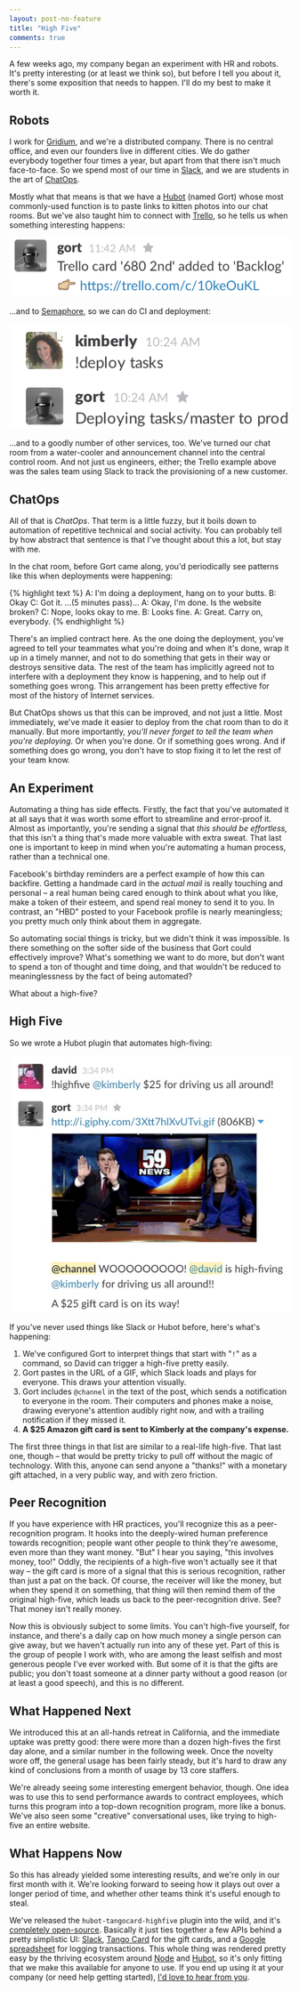 ```yaml
---
layout: post-no-feature
title: "High Five"
comments: true
---
```


A few weeks ago, my company began an experiment with HR and robots.
It's pretty interesting (or at least we think so), but before I tell you about it, there's some exposition that needs to happen.
I'll do my best to make it worth it.

## Robots

I work for [Gridium][gridium], and we're a distributed company.
There is no central office, and even our founders live in different cities.
We do gather everybody together four times a year, but apart from that there isn't much face-to-face.
So we spend most of our time in [Slack][slack], and we are students in the art of [ChatOps][chatops].

Mostly what that means is that we have a [Hubot][hubot] (named Gort) whose most commonly-used function is to paste links to kitten photos into our chat rooms.
But we've also taught him to connect with [Trello][trello], so he tells us when something interesting happens:

![Gort showing a Trello notification](/images/chatops/!trello.png)

…and to [Semaphore][semaphore], so we can do CI and deployment:

![Gort running a deployment for Kimberly](/images/chatops/!deploy.png)

…and to a goodly number of other services, too.
We've turned our chat room from a water-cooler and announcement channel into the central control room.
And not just us engineers, either; the Trello example above was the sales team using Slack to track the provisioning of a new customer.

## ChatOps

All of that is *ChatOps*.
That term is a little fuzzy, but it boils down to automation of repetitive technical and social activity.
You can probably tell by how abstract that sentence is that I've thought about this a lot, but stay with me.

In the chat room, before Gort came along, you'd periodically see patterns like this when deployments were happening:

{% highlight text %}
A: I'm doing a deployment, hang on to your butts.
B: Okay
C: Got it.
...(5 minutes pass)...
A: Okay, I'm done. Is the website broken?
C: Nope, looks okay to me.
B: Looks fine.
A: Great. Carry on, everybody.
{% endhighlight %}

There's an implied contract here.
As the one doing the deployment, you've agreed to tell your teammates what you're doing and when it's done, wrap it up in a timely manner, and not to do something that gets in their way or destroys sensitive data.
The rest of the team has implicitly agreed not to interfere with a deployment they know is happening, and to help out if something goes wrong.
This arrangement has been pretty effective for most of the history of Internet services.

But ChatOps shows us that this can be improved, and not just a little.
Most immediately, we've made it easier to deploy from the chat room than to do it manually.
But more importantly, *you'll never forget to tell the team when you're deploying.*
Or when you're done.
Or if something goes wrong.
And if something does go wrong, you don't have to stop fixing it to let the rest of your team know.

## An Experiment

Automating a thing has side effects.
Firstly, the fact that you've automated it at all says that it was worth some effort to streamline and error-proof it.
Almost as importantly, you're sending a signal that *this should be effortless,* that this isn't a thing that's made more valuable with extra sweat.
That last one is important to keep in mind when you're automating a human process, rather than a technical one.

Facebook's birthday reminders are a perfect example of how this can backfire.
Getting a handmade card in the *actual mail* is really touching and personal – a real human being cared enough to think about what you like, make a token of their esteem, and spend real money to send it to you.
In contrast, an "HBD" posted to your Facebook profile is nearly meaningless; you pretty much only think about them in aggregate.

So automating social things is tricky, but we didn't think it was impossible.
Is there something on the softer side of the business that Gort could effectively improve?
What's something we want to do more, but don't want to spend a ton of thought and time doing, and that wouldn't be reduced to meaninglessness by the fact of being automated?

What about a high-five?

## High Five

So we wrote a Hubot plugin that automates high-fiving:

![](/images/chatops/!highfive.gif)

If you've never used things like Slack or Hubot before, here's what's happening:

1. We've configured Gort to interpret things that start with "`!`" as a command, so David can trigger a high-five pretty easily.
1. Gort pastes in the URL of a GIF, which Slack loads and plays for everyone. This draws your attention visually.
1. Gort includes `@channel` in the text of the post, which sends a notification to everyone in the room. Their computers and phones make a noise, drawing everyone's attention audibly right now, and with a trailing notification if they missed it.
1. **A $25 Amazon gift card is sent to Kimberly at the company's expense.**

The first three things in that list are similar to a real-life high-five.
That last one, though – that would be pretty tricky to pull off without the magic of technology.
With this, anyone can send anyone a "thanks!" with a monetary gift attached, in a very public way, and with zero friction.

## Peer Recognition

If you have experience with HR practices, you'll recognize this as a peer-recognition program.
It hooks into the deeply-wired human preference towards recognition; people want other people to think they're awesome, even more than they want money.
"But" I hear you saying, "this involves money, too!"
Oddly, the recipients of a high-five won't actually see it that way – the gift card is more of a signal that this is serious recognition, rather than just a pat on the back.
Of course, the receiver will like the money, but when they spend it on something, that thing will then remind them of the original high-five, which leads us back to the peer-recognition drive.
See?
That money isn't really money.

Now this is obviously subject to some limits.
You can't high-five yourself, for instance, and there's a daily cap on how much money a single person can give away, but we haven't actually run into any of these yet.
Part of this is the group of people I work with, who are among the least selfish and most generous people I've ever worked with.
But some of it is that the gifts are public; you don't toast someone at a dinner party without a good reason (or at least a good speech), and this is no different.

## What Happened Next

We introduced this at an all-hands retreat in California, and the immediate uptake was pretty good: there were more than a dozen high-fives the first day alone, and a similar number in the following week.
Once the novelty wore off, the general usage has been fairly steady, but it's hard to draw any kind of conclusions from a month of usage by 13 core staffers.

We're already seeing some interesting emergent behavior, though.
One idea was to use this to send performance awards to contract employees, which turns this program into a top-down recognition program, more like a bonus.
We've also seen some "creative" conversational uses, like trying to high-five an entire website.

## What Happens Now

So this has already yielded some interesting results, and we're only in our first month with it.
We're looking forward to seeing how it plays out over a longer period of time, and whether other teams think it's useful enough to steal.

We've released the `hubot-tangocard-highfive` plugin into the wild, and it's [completely open-source][highfive].
Basically it just ties together a few APIs behind a pretty simplistic UI: [Slack][slack], [Tango Card][tango] for the gift cards, and a [Google spreadsheet](https://github.com/jpillora/node-edit-google-spreadsheet) for logging transactions.
This whole thing was rendered pretty easy by the thriving ecosystem around [Node][node] and [Hubot][hubot], so it's only fitting that we make this available for anyone to use.
If you end up using it at your company (or need help getting started), [I'd love to hear from you](https://twitter.com/benstraub).

[gridium]: http://www.gridium.com/
[chatops]: http://venturebeat.com/2014/12/16/everything-you-wanted-to-know-about-chatops-but-were-afraid-to-ask/
[semaphore]: https://semaphoreapp.com/
[highfive]: https://github.com/ben/hubot-tangocard-highfive
[tango]: https://www.tangocard.com/giftcardapi
[node]: http://nodejs.org/
[hubot]: https://hubot.github.com/
[trello]: https://trello.com
[slack]: https://api.slack.com/
